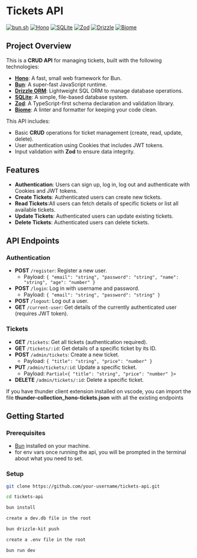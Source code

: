 # Tickets API

[![bun.sh](https://img.shields.io/badge/Bun-v1.x-black?style=flat&logo=bun&logoColor=white)](https://bun.sh)
[![Hono](https://img.shields.io/badge/Hono-v3.x-blue?style=flat&logo=hono)](https://hono.dev)
[![SQLite](https://img.shields.io/badge/SQLite-v3.x-darkblue?style=flat&logo=sqlite)](https://www.sqlite.org/)
[![Zod](https://img.shields.io/badge/Zod-v3.x-brightgreen?style=flat)](https://zod.dev/)
[![Drizzle](https://img.shields.io/badge/Drizzle-v0.x-orange)](https://orm.drizzle.team)
[![Biome](https://img.shields.io/badge/Biome-v1.x-purple)](https://biomejs.dev/)

## Project Overview

This is a **CRUD API** for managing tickets, built with the following technologies:

- **[Hono](https://hono.dev/)**: A fast, small web framework for Bun.
- **[Bun](https://bun.sh/)**: A super-fast JavaScript runtime.
- **[Drizzle ORM](https://orm.drizzle.team/)**: Lightweight SQL ORM to manage database operations.
- **[SQLite](https://www.sqlite.org/)**: A simple, file-based database system.
- **[Zod](https://zod.dev/)**: A TypeScript-first schema declaration and validation library.
- **[Biome](https://biomejs.dev/)**: A linter and formatter for keeping your code clean.

This API includes:

- Basic **CRUD** operations for ticket management (create, read, update, delete).
- User authentication using Cookies that includes JWT tokens.
- Input validation with **Zod** to ensure data integrity.

## Features

- **Authentication**: Users can sign up, log in, log out and authenticate with Cookies and JWT tokens.
- **Create Tickets**: Authenticated users can create new tickets.
- **Read Tickets**:All users can fetch details of specific tickets or list all available tickets.
- **Update Tickets**: Authenticated users can update existing tickets.
- **Delete Tickets**: Authenticated users can delete tickets.

## API Endpoints

### Authentication

- **POST** `/register`: Register a new user.
  - Payload: `{ "email": "string", "password": "string", "name": "string", "age": "number" }`
- **POST** `/login`: Log in with username and password.
  - Payload: `{ "email": "string", "password": "string" }`
- **POST** `/logout`: Log out a user.
- **GET** `/current-user`: Get details of the currently authenticated user (requires JWT token).

### Tickets

- **GET** `/tickets`: Get all tickets (authentication required).
- **GET** `/tickets/:id`: Get details of a specific ticket by its ID.
- **POST** `/admin/tickets`: Create a new ticket.
  - Payload: `{ "title": "string", "price": "number" }`
- **PUT** `/admin/tickets/:id`: Update a specific ticket.
  - Payload: `Partial<{ "title": "string", "price": "number" }>`
- **DELETE** `/admin/tickets/:id`: Delete a specific ticket.

If you have thunder client extension installed on vscode, you can import the file **thunder-collection_hono-tickets.json** with all the existing endpoints

## Getting Started

### Prerequisites

- [Bun](https://bun.sh/) installed on your machine.
- for env vars once running the api, you will be prompted in the terminal about what you need to set.

### Setup

```bash
git clone https://github.com/your-username/tickets-api.git

cd tickets-api

bun install

create a dev.db file in the root

bun drizzle-kit push

create a .env file in the root

bun run dev
```
